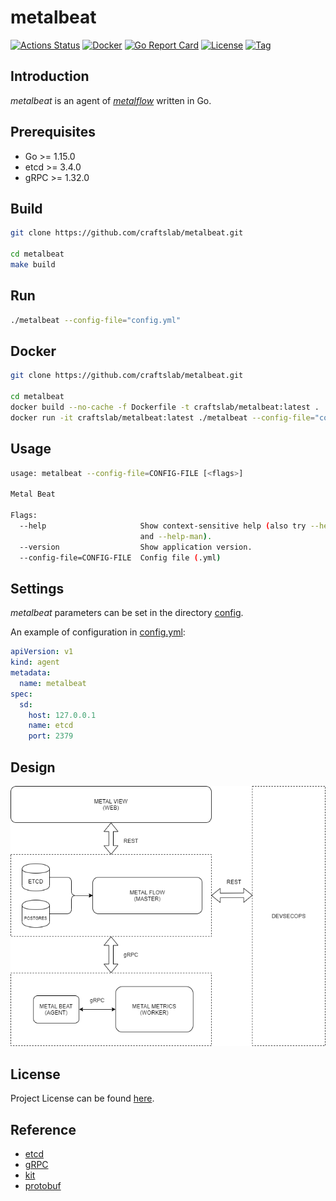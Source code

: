 # metalbeat

[![Actions Status](https://github.com/craftslab/metalbeat/workflows/CI/badge.svg?branch=master&event=push)](https://github.com/craftslab/metalbeat/actions?query=workflow%3ACI)
[![Docker](https://img.shields.io/docker/pulls/craftslab/metalbeat)](https://hub.docker.com/r/craftslab/metalbeat)
[![Go Report Card](https://goreportcard.com/badge/github.com/craftslab/metalbeat)](https://goreportcard.com/report/github.com/craftslab/metalbeat)
[![License](https://img.shields.io/github/license/craftslab/metalbeat.svg?color=brightgreen)](https://github.com/craftslab/metalbeat/blob/master/LICENSE)
[![Tag](https://img.shields.io/github/tag/craftslab/metalbeat.svg?color=brightgreen)](https://github.com/craftslab/metalbeat/tags)



## Introduction

*metalbeat* is an agent of *[metalflow](https://github.com/craftslab/metalflow/)* written in Go.



## Prerequisites

- Go >= 1.15.0
- etcd >= 3.4.0
- gRPC >= 1.32.0



## Build

```bash
git clone https://github.com/craftslab/metalbeat.git

cd metalbeat
make build
```



## Run

```bash
./metalbeat --config-file="config.yml"
```



## Docker

```bash
git clone https://github.com/craftslab/metalbeat.git

cd metalbeat
docker build --no-cache -f Dockerfile -t craftslab/metalbeat:latest .
docker run -it craftslab/metalbeat:latest ./metalbeat --config-file="config.yml"
```



## Usage

```bash
usage: metalbeat --config-file=CONFIG-FILE [<flags>]

Metal Beat

Flags:
  --help                     Show context-sensitive help (also try --help-long
                             and --help-man).
  --version                  Show application version.
  --config-file=CONFIG-FILE  Config file (.yml)
```



## Settings

*metalbeat* parameters can be set in the directory [config](https://github.com/craftslab/metalbeat/blob/master/config).

An example of configuration in [config.yml](https://github.com/craftslab/metalbeat/blob/master/config/config.yml):

```yaml
apiVersion: v1
kind: agent
metadata:
  name: metalbeat
spec:
  sd:
    host: 127.0.0.1
    name: etcd
    port: 2379
```



## Design

![design](design.png)



## License

Project License can be found [here](LICENSE).



## Reference

- [etcd](https://etcd.io/docs/)
- [gRPC](https://grpc.io/docs/languages/go/)
- [kit](https://github.com/go-kit/kit)
- [protobuf](https://developers.google.com/protocol-buffers/docs/proto3)
